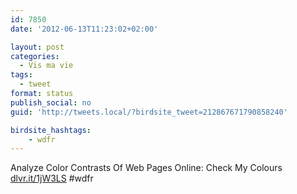 ```yaml
---
id: 7850
date: '2012-06-13T11:23:02+02:00'

layout: post
categories:
  - Vis ma vie
tags:
  - tweet
format: status
publish_social: no
guid: 'http://tweets.local/?birdsite_tweet=212867671790858240'

birdsite_hashtags:
    - wdfr
---
```


Analyze Color Contrasts Of Web Pages Online: Check My Colours [dlvr.it/1jW3LS](http://dlvr.it/1jW3LS) #wdfr